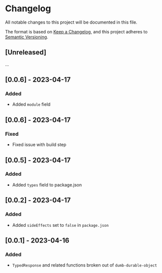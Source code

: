 # Changelog

All notable changes to this project will be documented in this file.

The format is based on [Keep a Changelog](https://keepachangelog.com/en/1.0.0/),
and this project adheres to [Semantic Versioning](https://semver.org/spec/v2.0.0.html).

## [Unreleased]

...

## [0.0.6] - 2023-04-17

### Added

- Added `module` field
## [0.0.6] - 2023-04-17

### Fixed

- Fixed issue with build step

## [0.0.5] - 2023-04-17

### Added

- Added `types` field to package.json

## [0.0.2] - 2023-04-17

### Added

- Added `sideEffects` set to `false` in `package.json`

## [0.0.1] - 2023-04-16

### Added

- `TypedResponse` and related functions broken out of `dumb-durable-object`
